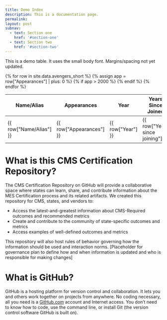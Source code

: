 ```yaml
---
title: Demo Index
description: This is a documentation page.
permalink: 
layout: post
subnav:
  - text: Section one
    href: '#section-one'
  - text: Section two
    href: '#section-two'
---
```

 

This is a demo table. It uses the small body font. Margins/spacing not yet updated.

<table class="ds-c-table ds-c-table ds-text-body--sm">
    <thead>
        <tr>
            <th>Name/Alias</th>
            <th>Appearances</th>
            <th>Year</th>
            <th>Years Since Joined</th>
            <th>Died?</th>
            <th>Returned?</th>
            <th>Notes</th>
        </tr>
    </thead>
{% for row in site.data.avengers_short %}
    {% assign app = row["Appearances"] | plus: 0 %}
    {% if  app > 2000 %}
        <tr>
            <td>{{ row["Name/Alias"] }}</td>
            <td>{{ row["Appearances"] }}</td>
            <td>{{ row["Year"] }}</td>
            <td>{{ row["Years since joining"] }}</td>
            <td>{{ row["Death1"] }}</td>
            <td>{{ row["Return1"] }}</td>
            <td>{{ row["Notes"] }}</td>
        </tr>
    {% endif %}
{% endfor %}
</table>



# What is this CMS Certification Repository?
The CMS Certification Repository on GitHub will provide a collaborative space where states can learn, share, and contribute information about the MES Certification process and its related artifacts. We created this repository for CMS, states, and vendors to:
* Access the latest-and-greatest information about CMS-Required outcomes and recommended metrics
* Create and contribute to the community of state-specific outcomes and metrics
* Access examples of well-defined outcomes and metrics

This repository will also host rules of behavior governing how the information should be used and interaction norms.
[Placeholder for governance plan to define how and when information is updated and who is responsible for making changes]

# What is GitHub?
GitHub is a hosting platform for version control and collaboration. It lets you and others work together on projects from anywhere. No coding necessary, all you need is a [GitHub.com](https://github.com/) account and Internet access. You don’t need to know how to code, use the command line, or install Git (the version control software GitHub is built on).
